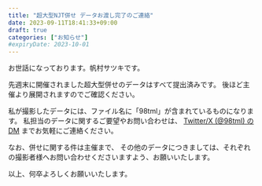 ```yaml
---
title: "超大型NJT併せ データお渡し完了のご連絡"
date: 2023-09-11T18:41:33+09:00
draft: true
categories: ["お知らせ"]
#expiryDate: 2023-10-01
---
```


お世話になっております。帆村サツキです。

先週末に開催されました超大型併せのデータはすべて提出済みです。
後ほど主催より展開されますのでご確認ください。

私が撮影したデータには、ファイル名に「98tml」が含まれているものになります。
私担当のデータに関するご要望やお問い合わせは、
[Twitter/X (@98tml) のDM](https://x.com/98tml) までお気軽にご連絡ください。

なお、併せに関する件は主催まで、
その他のデータにつきましては、それぞれの撮影者様へお問い合わせくださいますよう、お願いいたします。

以上、何卒よろしくお願いいたします。
